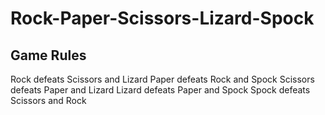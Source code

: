 # Rock-Paper-Scissors-Lizard-Spock

## Game Rules

Rock defeats Scissors and Lizard
Paper defeats Rock and Spock
Scissors defeats Paper and Lizard
Lizard defeats Paper and Spock
Spock defeats Scissors and Rock

